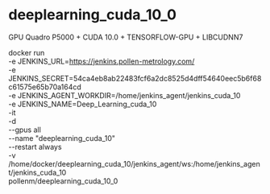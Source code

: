 # deeplearning_cuda_10_0
GPU Quadro P5000 + CUDA 10.0 + TENSORFLOW-GPU + LIBCUDNN7

docker run \
  -e JENKINS_URL=https://jenkins.pollen-metrology.com/ \
  -e JENKINS_SECRET=54ca4eb8ab22483fcf6a2dc8525d4dff54640eec5b6f68c61575e65b70a164cd \
  -e JENKINS_AGENT_WORKDIR=/home/jenkins_agent/jenkins_cuda_10 \
  -e JENKINS_NAME=Deep_Learning_cuda_10 \
  -it \
  -d \
  --gpus all \
  --name "deeplearning_cuda_10" \
  --restart always \
  -v /home/docker/deeplearning_cuda_10/jenkins_agent/ws:/home/jenkins_agent/jenkins_cuda_10 \
  pollenm/deeplearning_cuda_10_0

